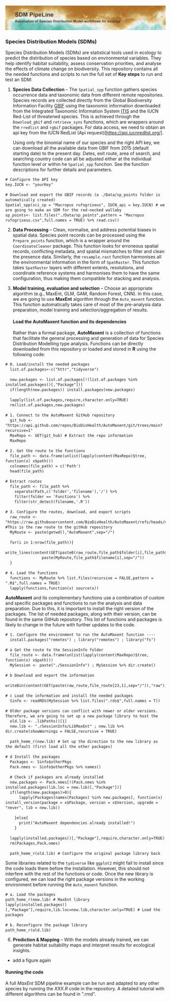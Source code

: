 ![Header](Results/Figures/ReadMeHeader.png)

### Species Distribution Models (SDMs)

Species Distribution Models (SDMs) are statistical tools used in ecology to predict the distribution of species based on environmental variables. They help identify habitat suitability, assess conservation priorities, and analyse the effects of climate change on biodiversity. This repository contains all the needed functions and scripts to run the full set of **Key steps** to run and test an SDM:

1. **Species Data Collection** – The `Spatial_spp` function gathers species occurrence data and taxonomic data from different remote repositories. Species records are collected directly from the Global Biodiversity Information Facility [GBIF](https://www.gbif.org/) using the taxonomic information downloaded from the Integrated Taxonomic Information System [ITIS](https://www.itis.gov/) and the IUCN Red-List of threatened species. This is achieved through the `Download_gbif` and `retrieve_syns` functions, which are wrappers around the `rredlist` and `rgbif` packages. For data access, we need to obtain an api key from the IUCN RedList (Api request)[https://api.iucnredlist.org/].

   Using only the binomial name of our species and the right API key, we can download all the available data from GBIF from 2015 (default starting date) to the present day. Dates, exit route, area of search, and searching country code can all be adjusted either at the individual function level or within he `Spatial_spp` function. See the function descriptions for further details and parameters.

```{r}
# Configure the API key
key.IUCN <- "yourKey"  

# Download and export the GBIF records (a ./Data/sp_points folder is automatically created)
Spatial_spp(sci_sp = "Macropus rufogriseus", IUCN_api = key.IUCN) # we are going to make an SDM for the red-necked wallaby
sp_points<- list.files("./Data/sp_points",pattern = "Macropus rufogriseus.csv",full.names = TRUE) %>% read.csv()

```
2. **Data Processing** – Clean, normalise, and address potential biases in spatial data. Species point records can be processed using the `Prepare_points` function, which is a wrapper around the `CoordinateCleaner` package. This function looks for erroneous spatial records, conflicting metadata, and spatial mismatches to filter and clean the presence data. Similarly, the `resample.rast` function harmonises all the environmental information in the form of `SpatRaster`. This function takes `SpatRaster` layers with different extents, resolutions, and coordinate reference systems and harmonises them to have the same configuration, thus making them compatible for stacking and analysis. 

3. **Model training, evaluation and selection** – Choose an appropriate algorithm (e.g., MaxEnt, GLM, GAM, Random Forest, CNN). In this case, we are going to use **MaxEnt** algorithm through the `Auto_maxent` function. This function automatically takes care of most of the pre-analysis data preparation, model training and selection/aggregation of results.

   #### Load the AutoMaxent function and its dependencies

   Rather than a formal package, **AutoMaxent** is a collection of functions that facilitate the general processing and generation of data for Species Distribution Modelling type analysis. Functions can be directly downloaded from this repository or loaded and stored in **R** using the following code:

```{r}
# 0. Load/install the needed packages
  list.of.packages<-c("httr","tidyverse")
  
  new.packages <- list.of.packages[!(list.of.packages %in% installed.packages()[,"Package"])]
  if(length(new.packages)) install.packages(new.packages)
  
  lapply(list.of.packages,require,character.only=TRUE)
  rm(list.of.packages,new.packages)

# 1. Connect to the AutoMaxent GitHub repository
  git_hub <- "https://api.github.com/repos/BioDivHealth/AutoMaxent/git/trees/main?recursive=1"
  MaxRepo <- GET(git_hub) # Extract the repo information
  MaxRepo

# 2. Get the route to the functions
  file_path <- data.frame(unlist(lapply(content(MaxRepo)$tree, function(x) x$path)))
  colnames(file_path) = c('Path')
  head(file_path)

# Extract routes
  file_path <- file_path %>%
    separate(Path,c('folder','filename'),'/') %>%
    filter(folder == 'Functions') %>%
    filter(str_detect(filename,'.R'))

# 3. Configure the routes, download, and export scripts
  raw_route <- "https://raw.githubusercontent.com/BioDivHealth/AutoMaxent/refs/heads/main" #This is the raw route to the gitHub repository
  MyRoute <- paste(getwd(),"AutoMaxent",sep="/")
  
  for(i in 1:nrow(file_path)){
    write_lines(content(GET(paste0(raw_route,file_path$folder[i],file_path$filename[i]))),
                paste(MyRoute,file_path$filename[i],sep="/"))
  }

# 4. Load the functions
  functions <- MyRoute %>% list.files(recursive = FALSE,pattern = ".R$",full.names = TRUE)
  lapply(functions,function(x) source(x))
```

   **AutoMaxent** and its complementary functions use a combination of custom and specific packages and functions to run the analysis and data preparation. Due to this, it is important to install the right version of the packages. The list of needed packages, along with their version, can be found in the same GitHub repository. This list of functions and packages is likely to change in the future with further updates to the code.

```{r}
# 1. Configure the environment to run the AutoMaxent function ----
  install.packages("remotes") ; library("remotes") ; library("fs")

# a Get the route to the SessionInfo folder
  file_route <- data.frame(unlist(lapply(content(MaxRepo)$tree, function(x) x$path)))
  MySession <- paste("./SessionInfo") ; MySession %>% dir.create()

# b Download and export the information    
  writeBin(content(GET(paste(raw_route,file_route[23,1],sep="/")),"raw"),paste(MySession,"SessionInfo.rds",sep="/"))

# c Load the information and install the needed packages
  Sinfo <- readRDS(MySession %>% list.files(".rds$",full.names = T))

# Older package versions can conflict with newer or older versions. Therefore, we are going to set up a new package library to host the
  old.lib <- .libPaths()[1]
  new.lib <- "./SessionInfo/LibMaxEnt" ; new.lib %>% dir.create(showWarnings = FALSE,recursive = TRUE)  
  
  path_home_r(new.lib) # Set up the direction to the new library as the default (first load all the other packages)
  
# d Install the packages
  Packages <- Sinfo$otherPkgs
  Pack.nmes <- Sinfo$otherPkgs %>% names()

  # Check if packages are already installed
  new.packages <- Pack.nmes[!(Pack.nmes %in% installed.packages(lib.loc = new.lib)[,"Package"])]
  if(length(new.packages)>0){
      lapply(Packages[names(Packages) %in% new.packages], function(x) install_version(package = x$Package, version = x$Version, upgrade = "never", lib = new.lib))
  
    }else{
      print("AutoMaxent dependencies already installed!")  
    }
  
  lapply(installed.packages()[,"Package"],require,character.only=TRUE)
  rm(Packages,Pack.nmes)
 
  path_home_r(old.lib) # Configure the original package library back

```

   Some libraries related to the `tydiverse` like `ggplot2` might fail to install since the code loads them before the installation. However, this should not interfere with the rest of the functions or code. Once the new library is configured, we can load the right package versions in the working environment before running the `Auto_maxent` function. 

```{r}
# a. Load the packages
path_home_r(new.lib) # MaxEnt library
lapply(installed.packages()[,"Package"],require,lib.loc=new.lib,character.only=TRUE) # Load the packages

# b. Reconfigure the package library
path_home_r(old.lib)

```
   
6. **Prediction & Mapping** – With the models already trained, we can generate habitat suitability maps and interpret results for ecological insights.
- add a figure again

#### Running the code
A full *MaxEnt* SDM pipeline example can be run and adapted to any other species by running the *XXX.R* code in the repository. A detailed tutorial with different algorithms can be found in ".rmd".  



